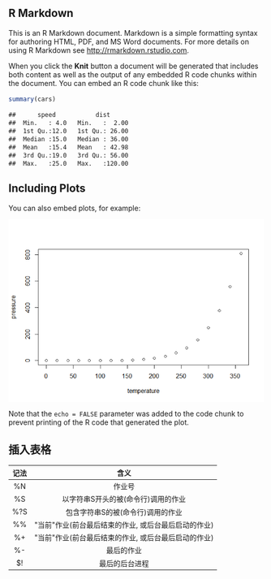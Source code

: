 R Markdown
----------

This is an R Markdown document. Markdown is a simple formatting syntax for authoring HTML, PDF, and MS Word documents. For more details on using R Markdown see <http://rmarkdown.rstudio.com>.

When you click the **Knit** button a document will be generated that includes both content as well as the output of any embedded R code chunks within the document. You can embed an R code chunk like this:

``` r
summary(cars)
```

    ##      speed           dist       
    ##  Min.   : 4.0   Min.   :  2.00  
    ##  1st Qu.:12.0   1st Qu.: 26.00  
    ##  Median :15.0   Median : 36.00  
    ##  Mean   :15.4   Mean   : 42.98  
    ##  3rd Qu.:19.0   3rd Qu.: 56.00  
    ##  Max.   :25.0   Max.   :120.00

Including Plots
---------------

You can also embed plots, for example:


<img src="pressure-1.png" style="display: block; margin: auto;" />

Note that the `echo = FALSE` parameter was added to the code chunk to prevent printing of the R code that generated the plot.
## 插入表格
| 记法 | 含义 |
| :-: |:-----:|
| %N | 作业号 |
| %S | 以字符串S开头的被(命令行)调用的作业 |
| %?S | 包含字符串S的被(命令行)调用的作业 |
| %% | "当前"作业(前台最后结束的作业, 或后台最后启动的作业) |
| %+ | "当前"作业(前台最后结束的作业, 或后台最后启动的作业)|
| %- | 最后的作业|
| $! | 最后的后台进程 |
